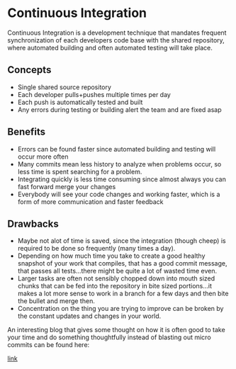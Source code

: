 Continuous Integration
======================

Continuous Integration is a development technique that mandates frequent
synchronization of each developers code base with the shared repository,
where  automated building and often automated testing will take place.

Concepts
--------
- Single shared source repository
- Each developer pulls+pushes multiple times per day
- Each push is automatically tested and built
- Any errors during testing or building alert the team and
are fixed asap


Benefits
--------
* Errors can be found faster since automated building and testing will 
occur more often
* Many commits mean less history to analyze when problems occur, so
less time is spent searching for a problem.
* Integrating quickly is less time consuming since almost always you
can fast forward merge your changes
* Everybody will see your code changes and working faster, which is a form of
more communication and faster feedback

Drawbacks
---------
* Maybe not alot of time is saved, since the integration (though cheep)
is required to be done so frequently (many times a day).
* Depending on how much time you take to create a good healthy snapshot of your work that
compiles, that has a good commit message, that passes all tests...there
might be quite a lot of wasted time even.
* Larger tasks are often not sensibly chopped down into mouth sized chunks that
can be fed into the repository in bite sized portions...it makes a lot more sense
to work in a branch for a few days and then bite the bullet and merge then.
* Concentration on the thing you are trying to improve can be broken by the constant
updates and changes in your world. 


An interesting blog that gives some thought on how it is often good to take
your time and do something thoughtfully instead of blasting out micro commits
can be found here:

[link](http://ventrellathing.wordpress.com/2013/06/18/the-case-for-slow-programming/)

